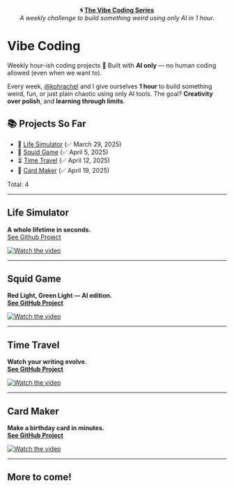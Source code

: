<p align="center">
  <strong>🌀 <a href="https://github.com/zineanteoh/vibe-coding">The Vibe Coding Series</a></strong><br>
  <em>A weekly challenge to build something weird using only AI in 1 hour.</em>
</p>

# Vibe Coding

Weekly hour-ish coding projects 🎨 Built with **AI only** — no human coding allowed (even when we want to).

Every week, [@kohrachel](https://github.com/kohrachel) and I give ourselves **1 hour** to build something weird, fun, or just plain chaotic using only AI tools. The goal? **Creativity over polish**, and **learning through limits**.

## 📚 Projects So Far

- 🧬 [Life Simulator](#life-simulator) (✅ March 29, 2025)
- 🦑 [Squid Game](#squid-game) (✅ April 5, 2025)
- ⏳ [Time Travel](#time-travel) (✅ April 12, 2025)
- 🎉 [Card Maker](#card-maker) (✅ April 19, 2025)

Total: 4

---

## Life Simulator
**A whole lifetime in seconds.**  
[See Github Project](https://github.com/zineanteoh/life-simulator)

[![Watch the video](https://github.com/user-attachments/assets/92ce8b28-3000-4f5e-a83c-b15cf0fb09d7)](https://github.com/user-attachments/assets/530eefc1-6404-414d-ab90-104bde659a98)

---

## Squid Game  
**Red Light, Green Light — AI edition.**  
[**See GitHub Project**](https://github.com/zineanteoh/squid-game)  

[![Watch the video](https://github.com/user-attachments/assets/2f569f41-f121-4c0b-9658-1af1c4b9a289)](https://github.com/user-attachments/assets/74488291-f521-4234-9b93-f358821e73ca)

---

## Time Travel  
**Watch your writing evolve.**  
[**See GitHub Project**](https://github.com/zineanteoh/time-travel)  

[![Watch the video](https://github.com/user-attachments/assets/5f1d55f2-59b0-4505-970c-51b2f7918645)](https://github.com/user-attachments/assets/fe2e5e17-fc6a-4793-8d8c-ad27e6d03788)

---

## Card Maker  
**Make a birthday card in minutes.**  
[**See GitHub Project**](https://github.com/zineanteoh/card-maker)  

[![Watch the video](https://github.com/user-attachments/assets/6074c5aa-8495-4276-8c0a-456c5a4e0742)](https://github.com/user-attachments/assets/6074c5aa-8495-4276-8c0a-456c5a4e0742)

---

## More to come! 
